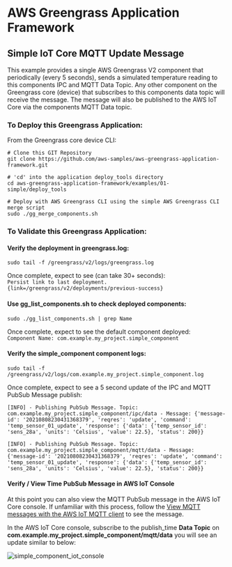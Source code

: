 # AWS Greengrass Application Framework

## Simple IoT Core MQTT Update Message

This example provides a single AWS Greengrass V2 component that periodically (every 5 seconds), sends a simulated temperature reading
to this components IPC and MQTT Data Topic. Any other component on the Greengrass core (device) that subscribes to this components data topic 
will receive the message. The message will also be published to the AWS IoT Core via the components MQTT Data topic.

### To Deploy this Greengrass Application:
From the Greengrass core device CLI:
```
# Clone this GIT Repository
git clone https://github.com/aws-samples/aws-greengrass-application-framework.git

# 'cd' into the application deploy_tools directory
cd aws-greengrass-application-framework/examples/01-simple/deploy_tools

# Deploy with AWS Greengrass CLI using the simple AWS Greengrass CLI merge script 
sudo ./gg_merge_components.sh
```

### To Validate this Greengrass Application:

#### Verify the deployment in greengrass.log:
```sudo tail -f /greengrass/v2/logs/greengrass.log```

Once complete, expect to see (can take 30+ seconds):  
```Persist link to last deployment. {link=/greengrass/v2/deployments/previous-success}```

#### Use gg_list_components.sh to check deployed components:
```sudo ./gg_list_components.sh | grep Name```

Once complete, expect to see the default component deployed:  
```Component Name: com.example.my_project.simple_component```

#### Verify the simple_component component logs:
```sudo tail -f /greengrass/v2/logs/com.example.my_project.simple_component.log```

Once complete, expect to see a 5 second update of the IPC and MQTT PubSub Message publish:  

```
[INFO] - Publishing PubSub Message. Topic: com.example.my_project.simple_component/ipc/data - Message: {'message-id': '20210808230431368379', 'reqres': 'update', 'command': 'temp_sensor_01_update', 'response': {'data': {'temp_sensor_id': 'sens_28a', 'units': 'Celsius', 'value': 22.5}, 'status': 200}}

[INFO] - Publishing PubSub Message. Topic: com.example.my_project.simple_component/mqtt/data - Message: {'message-id': '20210808230431368379', 'reqres': 'update', 'command': 'temp_sensor_01_update', 'response': {'data': {'temp_sensor_id': 'sens_28a', 'units': 'Celsius', 'value': 22.5}, 'status': 200}}
```

#### Verify / View Time PubSub Message in AWS IoT Console

At this point you can also view the MQTT PubSub message in the AWS IoT Core console. If unfamiliar with this process, follow the [View MQTT messages with the AWS IoT MQTT client](https://docs.aws.amazon.com/iot/latest/developerguide/view-mqtt-messages.html) to see the message. 

In the AWS IoT Core console, subscribe to the publish_time **Data Topic** on **com.example.my_project.simple_component/mqtt/data** you will see an update similar to below:

![simple_component_iot_console](/images/simple_component_iot_console.png)

